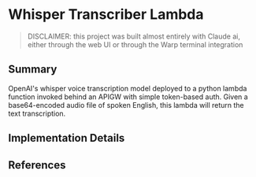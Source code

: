 # Whisper Transcriber Lambda

> DISCLAIMER: this project was built almost entirely with Claude ai, either through the web UI or through the Warp terminal integration

## Summary

OpenAI's whisper voice transcription model deployed to a python lambda function invoked behind an APIGW with simple token-based auth. Given a base64-encoded audio file of spoken English, this lambda will return the text transcription.

## Implementation Details

## References
